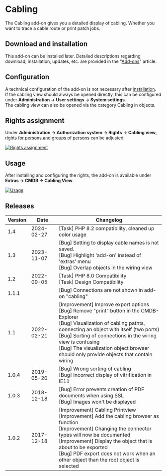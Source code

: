 # Cabling

The Cabling add-on gives you a detailed display of cabling. Whether you want to trace a cable route or print patch jobs.

Download and installation
-------------------------

This add-on can be installed later. Detailed descriptions regarding download, installation, updates, etc. are provided in the "[Add-ons](./index.md)" article.

Configuration
-------------

A technical configuration of the add-on is not necessary after [installation](./index.md).  
If the cabling view should always be opened directly, this can be configured under **Administration → User settings → System settings**.  
The cabling view can also be opened via the category Cabling in objects.

Rights assignment
-----------------

Under **Administration → Authorization system → Rights → Cabling view**, [rights for persons and groups of persons](../efficient-documentation/rights-management/index.md) can be adjusted.

[![Rights assignment](../assets/images/en/i-doit-add-ons/cabling/1-cab.png)](../assets/images/en/i-doit-add-ons/cabling/1-cab.png)

Usage
-----

After installing and configuring the rights, the add-on is available under **Extras → CMDB → Cabling View**.

[![Usage](../assets/images/en/i-doit-add-ons/cabling/2-cab.png)](../assets/images/en/i-doit-add-ons/cabling/2-cab.png)

Releases
--------

| Version | Date | Changelog |
| --- | --- | --- |
| 1.4 | 2024-02-27 | [Task] PHP 8.2 compatibility, cleaned up color usage |
| 1.3 | 2023-11-07 | [Bug]  Setting to display cable names is not saved.<br>[Bug]  Highlight 'add-on' instead of 'extras' menu<br>[Bug] Overlap objects in the wiring view |
| 1.2 | 2022-09-05 | [Task] PHP 8.0 Compatibility  <br>[Task] Design Compatibility |
| 1.1.1 |     | [Bug] Connections are not shown in add-on "cabling" |
| 1.1 | 2022-02-21 | [Improvement] Improve export options  <br>[Bug] Remove "print" button in the CMDB-Explorer  <br>[Bug] Visualization of cabling pathts, connecting an object with itself (two ports)  <br>[Bug] Sorting of connections in the wiring view is confusing  <br>[Bug] The visualization object browser should only provide objects that contain wiring |
| 1.0.4 | 2019-05-20 | [Bug] Wrong sorting of cabling<br>[Bug] Incorrect display of vitrification in IE11<br> |
| 1.0.3 | 2018-12-18 | [Bug] Error prevents creation of PDF documents when using SSL<br>[Bug] Images won't be displayed<br> |
| 1.0.2 | 2017-12-18 | [Improvement] Cabling Printview<br>[Improvement] Add the cabling browser as function<br>[Improvement] Changing the connector types will now be documented<br>[Improvement] Display the object that is about to be exported<br>[Bug] PDF export does not work when an other object than the root object is selected<br> |
